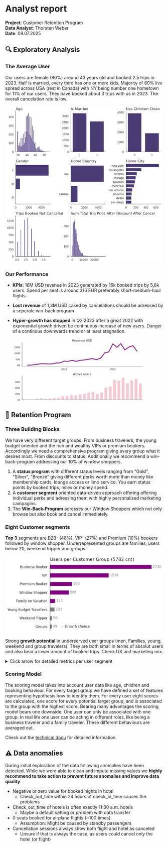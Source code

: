 # Analyst report

**Project**: Customer Retention Program<br>
**Data Analyst**: Thorsten Weber<br>
**Date**: 09.07.2025

## 🔍 Exploratory Analysis

### The Average User

Our users are female (80%) around 43 years old and booked 2.5 trips in 2023. Half is married, every third has one or more kids. Majority of 80% live spread across USA (rest in Canada) with NY being number one hometown for 11% of our users. They have booked about 3 trips with us in 2023. The overall cancelation rate is low.

<p align="left">
<img src="../collaterals/travel_tide_avg_user.png" alt="Average user" style="max-height: 500px;">
</p>

### Our Performance

* **KPIs**: 16M USD revenue in 2023 generated by 16k booked trips by 5,8k users. Spend per seat is around 316 EUR preferably short-medium-haul flights.
* **Lost revenue** of 1,3M USD cased by cancelations should be adressed by a seperate win-back program
* **Hyper-growth has stopped** in Q2 2023 after a great 2022 with exponential growth driven be continuous increase of new users. Danger of a continous downwards trend or at least stagnation.

  <p align="left">
  <img src="../collaterals/travel_tide_growth.png" alt="Growth revenue and users" style="max-height: 200px;">
</p>

## 🧩 Retention Program  

### Three Building Blocks

We have very different target groups. From business travelers, the young budget oriented and the rich and wealthy VIPs or premium bookers. Accordingly we need a comprehensive program giving every group what it desires most. From discounts to status. Additionally we recommend a win-back-program addressing our 10% of window shoppers.

1. A **status program** with different status levels ranging from "Gold", "Silver", "Bronze" giving different perks worth more than money like membership cards, lounge access or limo service. You earn status points by booked trips, miles or money spend.
2. A **customer segment** oriented data-driven approach offering  offering individual perks and adressing them with highly personalized marketing campagins.
3. The **Win-Back-Program** adresses our Window Shoppers which not only browse but also book and cancel immediately. 

### Eight Customer segments

**Top 3** segments are B2B- (48%), VIP- (27%) and Premium (10%) bookers followed by window shopper. Underrepresented groups are families, users below 20, weekend tripper and groups

<p align="left">
<img src="../collaterals/travel_tide_user_groups.png" alt="User segments" style="max-height: 250;">
</p>

Strong **growth potential** in underserved user groups (men, Families, young, weekend and group travelers). They are both small in terms of absolut users and also bear a lower amount of booked trips. Check UX and marketing mix.

<details>
<summary>Click arrow for detailed metrics per user segment</summary>

<table>
  <thead>
    <tr>
      <th><b>Metric</b></th>
      <th><b>Business Booker</b></th>
      <th><b>VIP</b></th>
      <th><b>Premium Booker</b></th>
      <th><b>Window Shopper</b></th>
      <th><b>Family on Vacation</b></th>
      <th><b>Young Budget Travellers</b></th>
      <th><b>Weekend Tripper</b></th>
      <th><b>Groups</b></th>
    </tr>
  </thead>
  <tbody>
    <tr style="background-color:#f2f2f2;">
      <td>Number of Users</td>
      <td>2730</td>
      <td>1578</td>
      <td>596</td>
      <td>508</td>
      <td>142</td>
      <td>123</td>
      <td>56</td>
      <td>49</td>
    </tr>
    <tr style="background-color:#ffffff;">
      <td>Average Age</td>
      <td>43</td>
      <td>44</td>
      <td>45</td>
      <td>39</td>
      <td>42</td>
      <td>22</td>
      <td>49</td>
      <td>46</td>
    </tr>
    <tr style="background-color:#f2f2f2;">
      <td>Most Common Gender</td>
      <td>F</td>
      <td>F</td>
      <td>F</td>
      <td>F</td>
      <td>F</td>
      <td>F</td>
      <td>F</td>
      <td>F</td>
    </tr>
    <tr style="background-color:#ffffff;">
      <td>Ratio Married</td>
      <td>44.4%</td>
      <td>46.8%</td>
      <td>49.0%</td>
      <td>38.4%</td>
      <td>45.8%</td>
      <td>4.9%</td>
      <td>51.8%</td>
      <td>36.7%</td>
    </tr>
    <tr style="background-color:#f2f2f2;">
      <td>Ratio Has Children</td>
      <td>33.3%</td>
      <td>28.7%</td>
      <td>30.2%</td>
      <td>32.3%</td>
      <td>97.9%</td>
      <td>24.4%</td>
      <td>21.4%</td>
      <td>0.0%</td>
    </tr>
    <tr style="background-color:#ffffff;">
      <td>Most Common Home Country</td>
      <td>usa</td>
      <td>usa</td>
      <td>usa</td>
      <td>usa</td>
      <td>usa</td>
      <td>usa</td>
      <td>usa</td>
      <td>usa</td>
    </tr>
    <tr style="background-color:#f2f2f2;">
      <td>Avg Trips Booked</td>
      <td>2.88</td>
      <td>3.83</td>
      <td>1.8</td>
      <td>0.0</td>
      <td>1.7</td>
      <td>1.49</td>
      <td>1.54</td>
      <td>1.24</td>
    </tr>
    <tr style="background-color:#ffffff;">
      <td>Avg Cancellation Rate</td>
      <td>3.3%</td>
      <td>1.3%</td>
      <td>5.7%</td>
      <td>17.1%</td>
      <td>6.7%</td>
      <td>5.1%</td>
      <td>4.0%</td>
      <td>8.8%</td>
    </tr>
    <tr style="background-color:#f2f2f2;">
      <td>Total Trip Spend USD</td>
      <td>6,642,046</td>
      <td>8,007,022</td>
      <td>94,3041</td>
      <td>-</td>
      <td>23,2923</td>
      <td>83,965</td>
      <td>41,634</td>
      <td>22,730</td>
    </tr>
    <tr style="background-color:#ffffff;">
      <td>Avg Trip Spend USD</td>
      <td>2466</td>
      <td>5074</td>
      <td>2757</td>
      <td>-</td>
      <td>2740</td>
      <td>1526</td>
      <td>1224</td>
      <td>2273</td>
    </tr>
    <tr style="background-color:#f2f2f2;">
      <td>Ratio During Week Trips</td>
      <td>19.6%</td>
      <td>17.7%</td>
      <td>14.9%</td>
      <td>0.0%</td>
      <td>15.3%</td>
      <td>8.5%</td>
      <td>4.8%</td>
      <td>3.1%</td>
    </tr>
    <tr style="background-color:#ffffff;">
      <td>Ratio Weekend Trips</td>
      <td>2.6%</td>
      <td>3.0%</td>
      <td>2.2%</td>
      <td>0.0%</td>
      <td>0.7%</td>
      <td>0.4%</td>
      <td>50.3%</td>
      <td>0.0%</td>
    </tr>
    <tr style="background-color:#f2f2f2;">
      <td>Ratio Cheap Bookings</td>
      <td>20.1%</td>
      <td>19.0%</td>
      <td>15.8%</td>
      <td>0.0%</td>
      <td>22.3%</td>
      <td>26.6%</td>
      <td>21.5%</td>
      <td>26.9%</td>
    </tr>
    <tr style="background-color:#ffffff;">
      <td>Ratio Premium Bookings</td>
      <td>19.0%</td>
      <td>18.7%</td>
      <td>38.9%</td>
      <td>0.0%</td>
      <td>9.0%</td>
      <td>7.8%</td>
      <td>11.8%</td>
      <td>9.3%</td>
    </tr>
  </tbody>
</table>
</details>

### Scoring Model

The scoring model takes into account user data like age, children and booking behaviour. For every target group we have defined a set of features representing hypothesis how to identify them. For every user eight scores are calculated, one score for every potential target group, and is associated to the group with the highest score. Bearing many advantages the scoring model bears one downside. One user can only be associated with one group. In real life one user can be acting in different roles, like being a business traveler and a family traveler. These different behaviours are averaged out.

Check out the [technical docu](../collaterals/travel_tide_scoring_model_docu_v2.pdf) for detailed information.

## ⚠️ Data anomalies

During initial exploration of the data following anomalies have been detected. While we were able to clean and impute missing values we **highly recommend to take action to prevent future anomalies and improve data quality**.

* Negative or zero value for booked nights in hotel
  * Check_out_time within 24 hours of check_in_time causes the problems
* Check_out_time of hotels is often exactly 11:00 a.m.	hotels
  * Maybe a default setting or problem with data transfer
* 0 seats booked for airplane flights (~100 times)
  * Assumption: Might be caused by standby passengers
* Cancellation sessions always show both flight and hotel as canceled
  * Unsure if that is always the case, as users could cancel only the hotel (or flight)